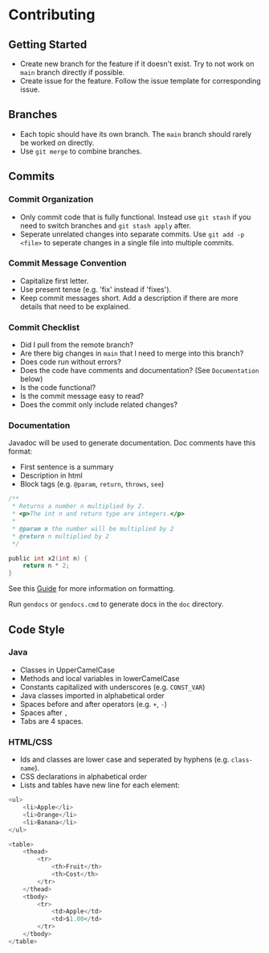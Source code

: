 # Contributing

## Getting Started

* Create new branch for the feature if it doesn't exist. Try to not work on `main` branch directly if possible.
* Create issue for the feature. Follow the issue template for corresponding issue.

## Branches

* Each topic should have its own branch. The `main` branch should rarely be worked on directly.
* Use `git merge` to combine branches.

## Commits

### Commit Organization

* Only commit code that is fully functional. Instead use `git stash` if you need to switch branches and `git stash apply` after.
* Seperate unrelated changes into separate commits. Use `git add -p <file>` to seperate changes in a single file into multiple commits.

### Commit Message Convention

* Capitalize first letter.
* Use present tense (e.g. 'fix' instead if 'fixes').
* Keep commit messages short. Add a description if there are more details that need to be explained.

### Commit Checklist

* Did I pull from the remote branch?
* Are there big changes in `main` that I need to merge into this branch?
* Does code run without errors?
* Does the code have comments and documentation? (See `Documentation` below)
* Is the code functional?
* Is the commit message easy to read?
* Does the commit only include related changes?

### Documentation

Javadoc will be used to generate documentation.
Doc comments have this format:

* First sentence is a summary
* Description in html
* Block tags (e.g. `@param`, `return`, `throws`, `see`)

```c
/**
 * Returns a number n multiplied by 2.
 * <p>The int n and return type are integers.</p>
 *
 * @param n the number will be multiplied by 2
 * @return n multiplied by 2
 */

public int x2(int n) {
    return n * 2;
}
```

See this [Guide](https://www.oracle.com/technical-resources/articles/java/javadoc-tool.html) for more information on formatting.

Run `gendocs` or `gendocs.cmd` to generate docs in the `doc` directory.

## Code Style

### Java

* Classes in UpperCamelCase
* Methods and local variables in lowerCamelCase
* Constants capitalized with underscores (e.g. `CONST_VAR`)
* Java classes imported in alphabetical order
* Spaces before and after operators (e.g. `+`, `-`) 
* Spaces after `,`
* Tabs are 4 spaces.

### HTML/CSS

* Ids and classes are lower case and seperated by hyphens (e.g. `class-name`).
* CSS declarations in alphabetical order
* Lists and tables have new line for each element:

```c
<ul>
    <li>Apple</li>
    <li>Orange</li>
    <li>Banana</li>
</ul>
```

```c
<table>
    <thead>
        <tr>
            <th>Fruit</th>
            <th>Cost</th>
        </tr>
    </thead>
    <tbody>
        <tr>
            <td>Apple</td>
            <td>$1.00</td>
        </tr>
    </tbody>
</table>
```

